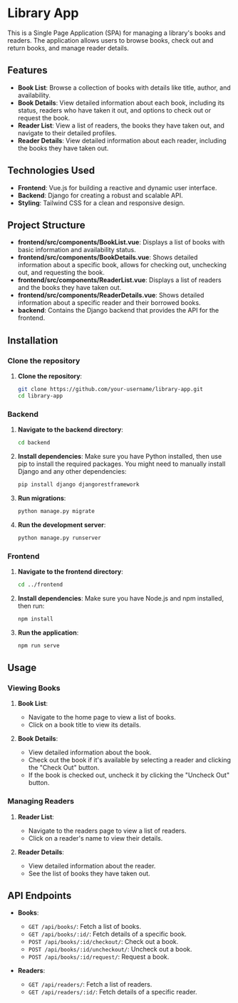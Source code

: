 # Library App

This is a Single Page Application (SPA) for managing a library's books and readers. The application allows users to browse books, check out and return books, and manage reader details.

## Features

- **Book List**: Browse a collection of books with details like title, author, and availability.
- **Book Details**: View detailed information about each book, including its status, readers who have taken it out, and options to check out or request the book.
- **Reader List**: View a list of readers, the books they have taken out, and navigate to their detailed profiles.
- **Reader Details**: View detailed information about each reader, including the books they have taken out.

## Technologies Used

- **Frontend**: Vue.js for building a reactive and dynamic user interface.
- **Backend**: Django for creating a robust and scalable API.
- **Styling**: Tailwind CSS for a clean and responsive design.

## Project Structure

- **frontend/src/components/BookList.vue**: Displays a list of books with basic information and availability status.
- **frontend/src/components/BookDetails.vue**: Shows detailed information about a specific book, allows for checking out, unchecking out, and requesting the book.
- **frontend/src/components/ReaderList.vue**: Displays a list of readers and the books they have taken out.
- **frontend/src/components/ReaderDetails.vue**: Shows detailed information about a specific reader and their borrowed books.
- **backend**: Contains the Django backend that provides the API for the frontend.

## Installation

### Clone the repository

1. **Clone the repository**:
    ```sh
    git clone https://github.com/your-username/library-app.git
    cd library-app
    ```

### Backend

1. **Navigate to the backend directory**:
    ```sh
    cd backend
    ```

2. **Install dependencies**:
    Make sure you have Python installed, then use pip to install the required packages. You might need to manually install Django and any other dependencies:
    ```sh
    pip install django djangorestframework
    ```

3. **Run migrations**:
    ```sh
    python manage.py migrate
    ```

4. **Run the development server**:
    ```sh
    python manage.py runserver
    ```

### Frontend

1. **Navigate to the frontend directory**:
    ```sh
    cd ../frontend
    ```

2. **Install dependencies**:
    Make sure you have Node.js and npm installed, then run:
    ```sh
    npm install
    ```

3. **Run the application**:
    ```sh
    npm run serve
    ```

## Usage

### Viewing Books

1. **Book List**:
   - Navigate to the home page to view a list of books.
   - Click on a book title to view its details.

2. **Book Details**:
   - View detailed information about the book.
   - Check out the book if it's available by selecting a reader and clicking the "Check Out" button.
   - If the book is checked out, uncheck it by clicking the "Uncheck Out" button.

### Managing Readers

1. **Reader List**:
   - Navigate to the readers page to view a list of readers.
   - Click on a reader's name to view their details.

2. **Reader Details**:
   - View detailed information about the reader.
   - See the list of books they have taken out.

## API Endpoints

- **Books**:
  - `GET /api/books/`: Fetch a list of books.
  - `GET /api/books/:id/`: Fetch details of a specific book.
  - `POST /api/books/:id/checkout/`: Check out a book.
  - `POST /api/books/:id/uncheckout/`: Uncheck out a book.
  - `POST /api/books/:id/request/`: Request a book.

- **Readers**:
  - `GET /api/readers/`: Fetch a list of readers.
  - `GET /api/readers/:id/`: Fetch details of a specific reader.

